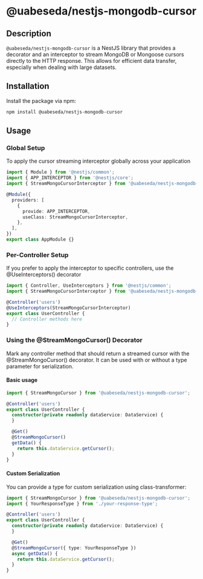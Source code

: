 # @uabeseda/nestjs-mongodb-cursor

## Description

`@uabeseda/nestjs-mongodb-cursor` is a NestJS library that provides a decorator and an interceptor to stream MongoDB or Mongoose cursors directly to the HTTP response. This allows for efficient data transfer, especially when dealing with large datasets.

## Installation

Install the package via npm:

```bash
npm install @uabeseda/nestjs-mongodb-cursor
```

## Usage

### Global Setup

To apply the cursor streaming interceptor globally across your application

```typescript
import { Module } from '@nestjs/common';
import { APP_INTERCEPTOR } from '@nestjs/core';
import { StreamMongoCursorInterceptor } from '@uabeseda/nestjs-mongodb-cursor';

@Module({
  providers: [
    {
      provide: APP_INTERCEPTOR,
      useClass: StreamMongoCursorInterceptor,
    },
  ],
})
export class AppModule {}
```

### Per-Controller Setup

If you prefer to apply the interceptor to specific controllers, use the @UseInterceptors() decorator

```typescript
import { Controller, UseInterceptors } from '@nestjs/common';
import { StreamMongoCursorInterceptor } from '@uabeseda/nestjs-mongodb-cursor';

@Controller('users')
@UseInterceptors(StreamMongoCursorInterceptor)
export class UserController {
  // Controller methods here
}
```

### Using the @StreamMongoCursor() Decorator

Mark any controller method that should return a streamed cursor with the @StreamMongoCursor() decorator. It can be used with or without a type parameter for serialization.

#### Basic usage

```typescript
import { StreamMongoCursor } from '@uabeseda/nestjs-mongodb-cursor';

@Controller('users')
export class UserController {
  constructor(private readonly dataService: DataService) {
  }

  @Get()
  @StreamMongoCursor()
  getData() {
    return this.dataService.getCursor();
  }
}
```

#### Custom Serialization

You can provide a type for custom serialization using class-transformer:

```typescript
import { StreamMongoCursor } from '@uabeseda/nestjs-mongodb-cursor';
import { YourResponseType } from './your-response-type';

@Controller('users')
export class UserController {
  constructor(private readonly dataService: DataService) {
  }

  @Get()
  @StreamMongoCursor({ type: YourResponseType })
  async getData() {
    return this.dataService.getCursor();
  }
}
```
